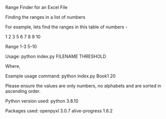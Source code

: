 Range Finder for an Excel File

Finding the ranges in a list of numbers 

For example, lets find the ranges in this table of numbers - 

1
2
3
5
6
7
8
9
10

Range
1-3
5-10

Usage:
python index.py FILENAME THRESHOLD

Where,


Example usage command:
python index.py Book1 20


Please ensure the values are only numbers, no alphabets and are sorted in ascending order.

Python version used:
python 3.8.10

Packages used:
openpyxl 3.0.7
alive-progress 1.6.2